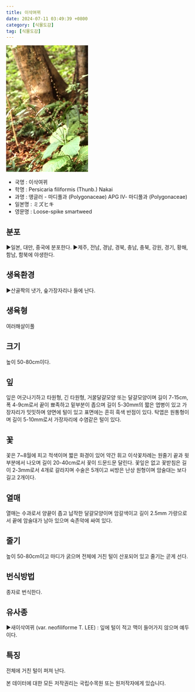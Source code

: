 ```yaml
---
title: 이삭여뀌
date: 2024-07-11 03:49:39 +0800
category: [식물도감]
tag: [식물도감]
---
```




![이삭여뀌](/assets/img/fileUpload/plants/basic/Polygonaceae/Persicaria/1253/1_th2.JPG)
- 국명 : 이삭여뀌
- 학명 : Persicaria filiformis (Thunb.) Nakai
- 과명 : 앵글러 - 마디풀과 (Polygonaceae) APG Ⅳ- 마디풀과 (Polygonaceae)
- 일본명 : ミズヒキ
- 영문명 : Loose-spike smartweed


## 분포
▶일본, 대만, 중국에 분포한다.
▶제주, 전남, 경남, 경북, 충남, 충북, 강원, 경기, 황해, 함남, 함북에 야생한다.
## 생육환경
▶산골짝의 냇가, 숲가장자리나 들에 난다.
## 생육형
여러해살이풀
## 크기
높이 50-80cm이다.
## 잎
잎은 어긋나기하고 타원형, 긴 타원형, 거꿀달걀모양 또는 달걀모양이며 길이 7-15cm, 폭 4-9cm로서 끝이 뾰족하고 밑부분이 좁으며 길이 5-30mm의 짧은 엽병이 있고 가장자리가 밋밋하며 양면에 털이 있고 표면에는 흔히 흑색 반점이 있다. 탁엽은 원통형이며 길이 5-10mm로서 가장자리에 수염같은 털이 있다.
## 꽃
꽃은 7~8월에 피고 적색이며 짧은 화경이 있어 약간 휘고 이삭꽃차례는 원줄기 끝과 윗부분에서 나오며 길이 20-40cm로서 꽃이 드문드문 달린다. 꽃잎은 없고 꽃받침은 길이 2-3mm로서 4개로 갈라지며 수술은 5개이고 씨방은 난상 원형이며 암술대는 보다 길고 2개이다.
## 열매
열매는 수과로서 양끝이 좁고 납작한 달걀모양이며 암갈색이고 길이 2.5mm 가량으로서 끝에 암술대가 남아 있으며 숙존악에 싸여 있다.
## 줄기
높이 50-80cm이고 마디가 굵으며 전체에 거친 털이 산포되어 있고 줄기는 곧게 선다.
## 번식방법
종자로 번식한다.
## 유사종
▶새이삭여뀌 (var. neofiliforme T. LEE) : 잎에 털이 적고 맥이 들어가지 않으며 예두이다.
## 특징
전체에 거친 털이 퍼져 난다.






본 데이터에 대한 모든 저작권리는 국립수목원 또는 원저작자에게 있습니다.
